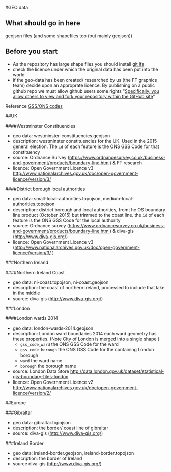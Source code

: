 #GEO data

## What should go in here
geojson files (and some shapefiles too (but mainly geojson))

## Before you start
 * As the repository has large shape files you should install <a href="https://git-lfs.github.com/">git lfs</a>
 * check the licence under which the original data has been put into the world
 * if the geo-data has been created/ researched by us (the FT graphics team) decide upon an approprate licence. By publishing on a public github repo we must allow github users some rights "<a href="https://help.github.com/articles/open-source-licensing/">Specifically, you allow others to view and fork your repository within the GitHub site</a>"

Reference <a href="https://en.wikipedia.org/wiki/ONS_coding_system">GSS/ONS codes</a>

##UK

####Westminster Constituencies

 * geo data: westminster-constituencies.geojson
 * description: westminster constituencies for the UK. Used in the 2015 general election. The `id` of each feature is the ONS GSS Code for that constituency
 * source: Ordnance Survey (https://www.ordnancesurvey.co.uk/business-and-government/products/boundary-line.html) & FT research
 * licence: Open Government Licence v3 http://www.nationalarchives.gov.uk/doc/open-government-licence/version/3/

####District borough local authorities

 * geo data: small-local-authorities.topojson, medium-local-authorities.topojson
 * description: district borough and local authorities, fromt he OS boundary line product (October 2015) but trimmed to the coast line. the `id` of each feature is the ONS GSS Code for the local authority 
 * source: Ordnance survey (https://www.ordnancesurvey.co.uk/business-and-government/products/boundary-line.html) & diva-gis (http://www.diva-gis.org/)
 * licence: Open Government Licence v3 (http://www.nationalarchives.gov.uk/doc/open-government-licence/version/3/ )

###Northern Ireland

####Northern Ireland Coast

 * geo data: ni-coast.topojson, ni-coast.geojson
 * description: the coast of northern ireland, processed to include that lake in the middle
 * source: diva-gis (http://www.diva-gis.org/)

###London

####London wards 2014

 * geo data: london-wards-2014.geojson
 * description: London ward boundaries 2014 each ward geometry has these properties. (Note City of London is merged into a single shape )
 	* `gss_code_ward` the ONS GSS Code for the ward 
 	* `gss_code_borough` the ONS GSS Code for the containing London borough
 	* `ward` the ward name
 	* `borough` the borough name
 * source: London Data Store http://data.london.gov.uk/dataset/statistical-gis-boundary-files-london
 * licence: Open Government Licence v2 http://www.nationalarchives.gov.uk/doc/open-government-licence/version/2/

##Europe

###Gibraltar

 * geo data: gibraltar.topojson
 * description: the border/ coast line of gibraltar
 * source: diva-gis (http://www.diva-gis.org/)

###Ireland Border

 * geo data: ireland-border.geojson, ireland-border.topojson
 * description: the border of Ireland
 * source diva-gis (http://www.diva-gis.org/)

